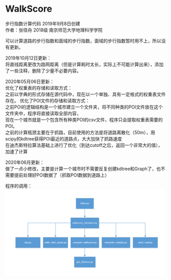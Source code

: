 # WalkScore
步行指数计算代码 2019年9月8日创建  
作者：张径舟 2018级 南京师范大学地理科学学院  

可以计算道路的步行指数和面域的步行指数，面域的步行指数暂时用不上，所以没有更新。  

2019年10月12日更新：  
将直线距离更改为路网距离（但是计算耗时太长，实际上不可能计算出来），添加了一些注释，删除了少量不必要内容。  

2020年05月06日更新：   
  优化了权重表的存储和读取方式：  
  之前以字典的形式存储在源代码中，现在以一个单独、具有一定格式的权重表文件存在。 
  优化了POI文件的存储和读取方式：  
  之前POI的逻辑结构是一个城市建立一个文件夹，将不同种类的POI文件放在这个文件夹中，程序将直接读取全部内容，  
  现在一个城市就是一个包含所有种类POI的csv文件，程序只会提取权重表需要的POI。  
  之前的计算瓶颈主要在于抓路，目前使用的方法是将道路离散化（50m），用scipy的kdtree获得POI最近的道路点，大大加快了抓路速度  
  在迪杰斯特拉算法基础上进行了优化（到达cutoff之后，返回一个非常大的值），加速了计算  
  
2020年06月更新：     
  做了一点小修改，主要是计算一个城市时不需要反复创建kdtree和Graph了，也不需要提前处理好POI数据了（抓取POI数据到道路上）



程序的调用：  
![Alt text](https://github.com/Steelwall2014/WalkScore/blob/master/%E8%B0%83%E7%94%A8.png)
